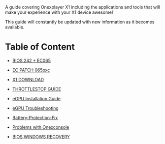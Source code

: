 A guide covering Onexplayer X1 including the applications and tools that will make your experience with your X1 device awesome!

This guide will constantly be updated with new information as it becomes available.
# Table of Content

- [BIOS 242 + EC065](../main/BIOS242EC065.md)

- [EC PATCH 065oxc](../main/EC-PATCH-065oxc.md)

- [X1 DOWNLOAD](../main/X1-DOWNLOAD.md)

- [THROTTLESTOP GUIDE](../main/ThrottleStop-X1.md)

- [eGPU Installation Guide](../main/eGPU-install.md)

- [eGPU Troubleshooting](../main/eGPU-troubleshoot.md)

- [Battery-Protection-Fix](../main/Battery-Protection-Fix.md)

- [Problems with Onexconsole](../main/PROBLEMS-WITH-ONEXCONSOLE.md)

- [BIOS WINDOWS RECOVERY](../main/WinRecovery.md)
